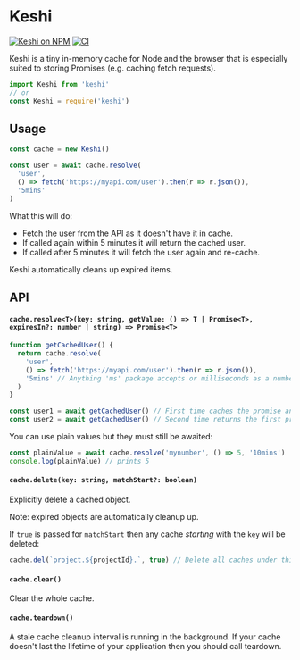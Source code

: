 # Keshi

[![Keshi on NPM](https://img.shields.io/npm/v/keshi.svg)](https://www.npmjs.com/package/keshi)
[![CI](https://github.com/sekoyo/keshi/actions/workflows/ci.yml/badge.svg)](https://github.com/sekoyo/keshi/actions/workflows/ci.yml)

Keshi is a tiny in-memory cache for Node and the browser that is especially suited to storing Promises (e.g. caching fetch requests).

```js
import Keshi from 'keshi'
// or
const Keshi = require('keshi')
```

<h2>Usage</h2>

```js
const cache = new Keshi()

const user = await cache.resolve(
  'user',
  () => fetch('https://myapi.com/user').then(r => r.json()),
  '5mins'
)
```

What this will do:

- Fetch the user from the API as it doesn't have it in cache.
- If called again within 5 minutes it will return the cached user.
- If called after 5 minutes it will fetch the user again and re-cache.

Keshi automatically cleans up expired items.

<h2>API</h2>

#### `cache.resolve<T>(key: string, getValue: () => T | Promise<T>, expiresIn?: number | string) => Promise<T>`

```ts
function getCachedUser() {
  return cache.resolve(
    'user',
    () => fetch('https://myapi.com/user').then(r => r.json()),
    '5mins' // Anything 'ms' package accepts or milliseconds as a number. Omit for no expiry.
  )
}

const user1 = await getCachedUser() // First time caches the promise and returns it
const user2 = await getCachedUser() // Second time returns the first promise if within 5mins
```

You can use plain values but they must still be awaited:

```ts
const plainValue = await cache.resolve('mynumber', () => 5, '10mins')
console.log(plainValue) // prints 5
```

#### `cache.delete(key: string, matchStart?: boolean)`

Explicitly delete a cached object.

Note: expired objects are automatically cleanup up.

If `true` is passed for `matchStart` then any cache _starting_ with the `key` will be deleted:

```js
cache.del(`project.${projectId}.`, true) // Delete all caches under this projectId
```

#### `cache.clear()`

Clear the whole cache.

#### `cache.teardown()`

A stale cache cleanup interval is running in the background. If your cache doesn't last the lifetime of your application then you should call teardown.
